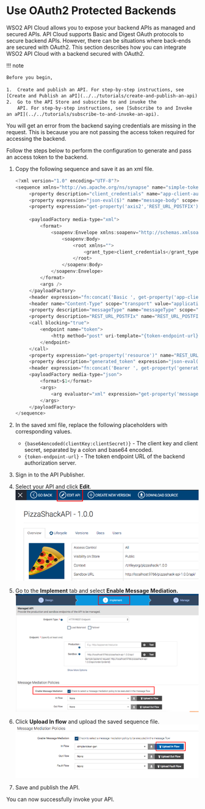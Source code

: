 # Use OAuth2 Protected Backends

WSO2 API Cloud allows you to expose your backend APIs as managed and
secured APIs. API Cloud supports Basic and Digest OAuth protocols to
secure backend APIs. However, there can be situations where back-ends
are secured with OAuth2. This section describes how you can integrate WSO2
API Cloud with a backend secured with OAuth2.

!!! note
    
    Before you begin,
    
    1.  Create and publish an API. For step-by-step instructions, see [Create and Publish an aPI](../../tutorials/create-and-publish-an-api) 
    2.  Go to the API Store and subscribe to and invoke the
        API. For step-by-step instructions, see [Subscribe to and Invoke an aPI](../../tutorials/subscribe-to-and-invoke-an-api).
You will get an error from
        the backend saying credentials are missing in the request. This is
        because you are not passing the access token required for accessing
        the backend.
    

Follow the steps below to perform the configuration to generate and
pass an access token to the backend.

1.  Copy the following sequence and save it as an xml file.

    ``` java
    <?xml version="1.0" encoding="UTF-8"?>
    <sequence xmlns="http://ws.apache.org/ns/synapse" name="simple-token-gen" trace="disable">
	     <property description="client_credentials" name="app-client-auth" scope="default" type="STRING" value="{base64encoded(clientKey:clientSecret)}" />
	     <property expression="json-eval($)" name="message-body" scope="default" type="STRING" />
	     <property expression="get-property('axis2','REST_URL_POSTFIX')" name="resource" scope="default" type="STRING" />

	     <payloadFactory media-type="xml">
		     <format>
			     <soapenv:Envelope xmlns:soapenv="http://schemas.xmlsoap.org/soap/envelope/">
				     <soapenv:Body>
					     <root xmlns="">
						     <grant_type>client_credentials</grant_type>
					     </root>
				     </soapenv:Body>
			     </soapenv:Envelope>
		     </format>
		     <args />
	     </payloadFactory>
	     <header expression="fn:concat('Basic ', get-property('app-client-auth'))" name="Authorization" scope="transport" />
	     <header name="Content-Type" scope="transport" value="application/x-www-form-urlencoded" />
	     <property description="messageType" name="messageType" scope="axis2" type="STRING" value="application/x-www-form-urlencoded" />
	     <property description="REST_URL_POSTFIx" name="REST_URL_POSTFIX" scope="axis2" type="STRING" value="" />
	     <call blocking="true">
		     <endpoint name="token">
			     <http method="post" uri-template="{token-endpoint-url}" />
		     </endpoint>
	     </call>
	     <property expression="get-property('resource')" name="REST_URL_POSTFIX" scope="axis2" type="STRING" />
	     <property description="generated_token" expression="json-eval($.access_token)" name="generated-access-token" scope="default" type="STRING" />
	     <header expression="fn:concat('Bearer ', get-property('generated-access-token'))" name="Authorization" scope="transport" />
	     <payloadFactory media-type="json">
		     <format>$1</format>
		     <args>
			     <arg evaluator="xml" expression="get-property('message-body')" />
		     </args>
	     </payloadFactory>
    </sequence>
    ```

2.  In the saved xml file, replace the following placeholders with corresponding values.
    -   `{base64encoded(clientKey:clientSecret)}` -
        The client key and client secret, separated by a colon and
        base64 encoded.
    -   `{token-endpoint-url}` - The token
        endpoint URL of the backend authorization server.
3.  Sign in to the API Publisher.
4.  Select your API and click **Edit**.
    ![](../../assets/img/learn/backend-integration/edit-api.png)
5.  Go to the **Implement** tab and select **Enable Message
    Mediation.**
    ![](../../assets/img/learn/backend-integration/select-message-mediation.png)  
6.  Click **Upload In flow** and upload the saved sequence file.
    ![](../../assets/img/learn/backend-integration/upload-in-flow.png)  
7.  Save and publish the API.

You can now successfully invoke your API.
